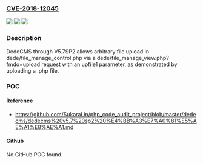 ### [CVE-2018-12045](https://cve.mitre.org/cgi-bin/cvename.cgi?name=CVE-2018-12045)
![](https://img.shields.io/static/v1?label=Product&message=n%2Fa&color=blue)
![](https://img.shields.io/static/v1?label=Version&message=n%2Fa&color=blue)
![](https://img.shields.io/static/v1?label=Vulnerability&message=n%2Fa&color=brighgreen)

### Description

DedeCMS through V5.7SP2 allows arbitrary file upload in dede/file_manage_control.php via a dede/file_manage_view.php?fmdo=upload request with an upfile1 parameter, as demonstrated by uploading a .php file.

### POC

#### Reference
- https://github.com/SukaraLin/php_code_audit_project/blob/master/dedecms/dedecms%20v5.7%20sp2%20%E4%BB%A3%E7%A0%81%E5%AE%A1%E8%AE%A1.md

#### Github
No GitHub POC found.

